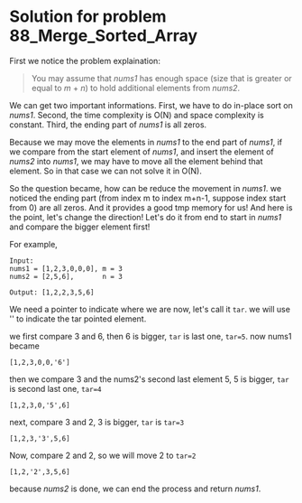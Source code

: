 # Solution for problem 88_Merge_Sorted_Array

First we notice the problem explaination:



> You may assume that *nums1* has enough space (size that is greater or equal to *m* + *n*) to hold additional elements from *nums2*.



We can get two important informations. First, we have to do in-place sort on *nums1*. Second, the time complexity is O(N) and space complexity is constant. Third, the ending part of *nums1* is all zeros.

Because we may move the elements in *nums1* to the end part of *nums1*, if we compare from the start element of *nums1*, and insert the element of *nums2* into *nums1*, we may have to move all the element behind that element. So in that case we can not solve it in O(N).

So the question became, how can be reduce the movement in *nums1*. we noticed the ending part (from index m to index m+n-1, suppose index start from 0) are all zeros. And it provides a good tmp memory for us! And here is the point, let's change the direction! Let's do it from end to start in *nums1* and compare the bigger element first! 

For example, 

```
Input:
nums1 = [1,2,3,0,0,0], m = 3
nums2 = [2,5,6],       n = 3

Output: [1,2,2,3,5,6]
```

We need a pointer to indicate where we are now, let's call it `tar`. we will use '' to indicate the tar pointed element.

we first compare 3 and 6, then 6 is bigger, `tar` is last one, `tar=5`. now nums1 became 

`[1,2,3,0,0,'6']`

then we compare 3 and the nums2's second last element 5, 5 is bigger,  `tar` is second last one, `tar=4`

`[1,2,3,0,'5',6]`

next, compare 3 and 2, 3 is bigger,  `tar` is `tar=3`

`[1,2,3,'3',5,6]`

Now, compare 2 and 2, so we will move 2 to `tar=2`

`[1,2,'2',3,5,6]`

because *nums2* is done, we can end the process and return *nums1*.
